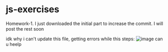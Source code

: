 # js-exercises
Homework-1. I just downloaded the initial part to increase the commit. I will post the rest soon

idk why i can't update this file, getting errors while this steps:
![image](https://github.com/definem/js-exercises/assets/120991965/6c86c35d-a4cb-4169-8036-d60c3769583c)
can u heelp
